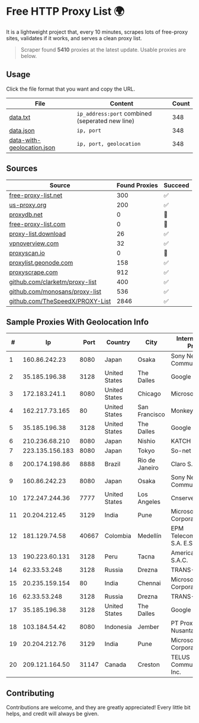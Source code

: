 
# Free HTTP Proxy List 🌍

It is a lightweight project that, every 10 minutes, scrapes lots of free-proxy sites, validates if it works, and serves a clean proxy list.


> Scraper found **5410** proxies at the latest update. Usable proxies are below.

## Usage

Click the file format that you want and copy the URL.


|File|Content|Count|
|----|-------|-----|
|[data.txt](https://raw.githubusercontent.com/themiralay/Proxy-List-World/master/data.txt)|`ip_address:port` combined (seperated new line)|348|
|[data.json](https://raw.githubusercontent.com/themiralay/Proxy-List-World/master/data.json)|`ip, port`|348|
|[data-with-geolocation.json](https://raw.githubusercontent.com/themiralay/Proxy-List-World/master/data-with-geolocation.json)|`ip, port, geolocation`|348|

## Sources

|Source|Found Proxies|Succeed|
|------|-------------|-------|
|[free-proxy-list.net](https://free-proxy-list.net)|300|✅|
|[us-proxy.org](https://www.us-proxy.org)|200|✅|
|[proxydb.net](http://proxydb.net)|0|🚫|
|[free-proxy-list.com](https://free-proxy-list.com/?page=&port=&type%5B%5D=http&type%5B%5D=https&up_time=0&search=Search)|0|🚫|
|[proxy-list.download](https://www.proxy-list.download/HTTP)|26|✅|
|[vpnoverview.com](https://vpnoverview.com/privacy/anonymous-browsing/free-proxy-servers)|32|✅|
|[proxyscan.io](https://www.proxyscan.io)|0|🚫|
|[proxylist.geonode.com](https://proxylist.geonode.com/api/proxy-list?limit=300&page=1&sort_by=lastChecked&sort_type=desc&protocols=http,https)|158|✅|
|[proxyscrape.com](https://api.proxyscrape.com/v2/?request=displayproxies&protocol=http&timeout=10000&country=all&ssl=all&anonymity=all)|912|✅|
|[github.com/clarketm/proxy-list](https://raw.githubusercontent.com/clarketm/proxy-list/master/proxy-list-raw.txt)|400|✅|
|[github.com/monosans/proxy-list](https://raw.githubusercontent.com/monosans/proxy-list/main/proxies/http.txt)|536|✅|
|[github.com/TheSpeedX/PROXY-List](https://raw.githubusercontent.com/TheSpeedX/PROXY-List/master/http.txt)|2846|✅|


## Sample Proxies With Geolocation Info

|#|Ip|Port|Country|City|Internet Service Provider|
|-|--|----|-------|----|-------------------------|
|1|160.86.242.23|8080|Japan|Osaka|Sony Network Communications Inc|
|2|35.185.196.38|3128|United States|The Dalles|Google LLC|
|3|172.183.241.1|8080|United States|Chicago|Microsoft|
|4|162.217.73.165|80|United States|San Francisco|Monkey Brains|
|5|35.185.196.38|3128|United States|The Dalles|Google LLC|
|6|210.236.68.210|8080|Japan|Nishio|KATCH Network Inc.|
|7|223.135.156.183|8080|Japan|Tokyo|So-net Corporation|
|8|200.174.198.86|8888|Brazil|Rio de Janeiro|Claro S.A|
|9|160.86.242.23|8080|Japan|Osaka|Sony Network Communications Inc|
|10|172.247.244.36|7777|United States|Los Angeles|Cnservers LLC|
|11|20.204.212.45|3129|India|Pune|Microsoft Corporation|
|12|181.129.74.58|40667|Colombia|Medellín|EPM Telecomunicaciones S.A. E.S.P.|
|13|190.223.60.131|3128|Peru|Tacna|America Movil Peru S.A.C.|
|14|62.33.53.248|3128|Russia|Drezna|TRANS-TELECOM|
|15|20.235.159.154|80|India|Chennai|Microsoft Corporation|
|16|62.33.53.248|3128|Russia|Drezna|TRANS-TELECOM|
|17|35.185.196.38|3128|United States|The Dalles|Google LLC|
|18|103.184.54.42|8080|Indonesia|Jember|PT Proxi Jaringan Nusantara|
|19|20.204.212.76|3129|India|Pune|Microsoft Corporation|
|20|209.121.164.50|31147|Canada|Creston|TELUS Communications Inc.|



## Contributing

Contributions are welcome, and they are greatly appreciated! Every
little bit helps, and credit will always be given.

